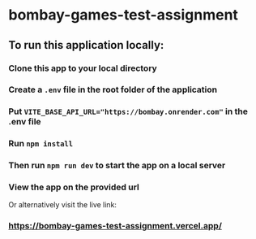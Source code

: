 # bombay-games-test-assignment


## To run this application locally:

### Clone this app to your local directory
### Create a `.env` file in the root folder of the application
### Put `VITE_BASE_API_URL="https://bombay.onrender.com"` in the .env file
### Run `npm install` 
### Then run `npm run dev` to start the app on a local server
### View the app on the provided url



Or alternatively visit the live link:
### https://bombay-games-test-assignment.vercel.app/
